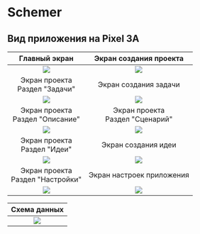 # Schemer

## Вид приложения на Pixel 3A
|Главный экран|Экран создания проекта|
|:----------------------------:|:---------------------------:|
|<img src="https://github.com/MrWhite1984/Schemer/assets/122013048/e37b4e94-dd9a-4cf2-8cb7-3e55118954a7">|<img src="https://github.com/MrWhite1984/Schemer/assets/122013048/f4aa690d-61c2-455a-846f-3f1a75743c7f">|
|Экран проекта<br>Раздел "Задачи"|Экран создания задачи|
|<img src="https://github.com/MrWhite1984/Schemer/assets/122013048/de471483-976b-475b-91b3-75d5030bc909">|<img src="https://github.com/MrWhite1984/Schemer/assets/122013048/cd3f1951-495d-4e6e-82a7-7676ba3e7a96">|
|Экран проекта<br>Раздел "Описание"|Экран проекта<br>Раздел "Сценарий"|
|<img src="https://github.com/MrWhite1984/Schemer/assets/122013048/bd234ccf-bfe6-462b-854c-bd65424a7f4a">|<img src="https://github.com/MrWhite1984/Schemer/assets/122013048/62892249-1a7d-494f-b155-4014757739b3">|
|Экран проекта<br>Раздел "Идеи"|Экран создания идеи|
|<img src="https://github.com/MrWhite1984/Schemer/assets/122013048/1c434af9-41b6-4469-9eb6-2a4a05d45772">|<img src="https://github.com/MrWhite1984/Schemer/assets/122013048/a83a02ca-4c2a-45e1-82f2-dc029106bca9">|
|Экран проекта<br>Раздел "Настройки"|Экран настроек приложения|
|<img src="https://github.com/MrWhite1984/Schemer/assets/122013048/c01eceb4-1964-4541-91be-7c7205bd73a3">|<img src="https://github.com/MrWhite1984/Schemer/assets/122013048/5a07c3a4-741b-4d09-9e35-0ff9a3b7324f">|

|Схема данных|
|:----------------------------:|
|<img src="https://github.com/MrWhite1984/Schemer/assets/122013048/c185988e-70b6-4b3b-8eac-528cb2349a81">|
